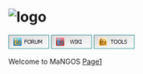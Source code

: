 # ![logo](https://www.getmangos.eu/images/primus/blue/misc/logo.png)
[![](/icons/FORUM.gif)](https://getmangos.eu)
[![](/icons/WIKI.gif)](http://github.com/mangoswiki/wiki/wiki)
[![](/icons/TOOLS.gif)](http://github.com/mangostools)

Welcome to MaNGOS
[Page1](page1.md)
